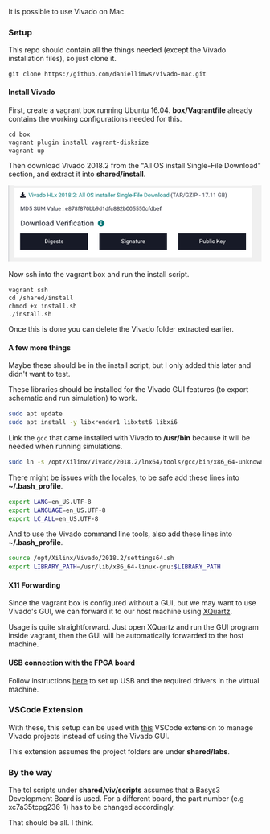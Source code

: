 It is possible to use Vivado on Mac. 

### Setup
This repo should contain all the things needed (except the Vivado installation files), so just clone it.

```
git clone https://github.com/daniellimws/vivado-mac.git
```

#### Install Vivado
First, create a vagrant box running Ubuntu 16.04. **box/Vagrantfile** already contains the working configurations needed for this.

```
cd box
vagrant plugin install vagrant-disksize
vagrant up
```

Then download Vivado 2018.2 from the "All OS install Single-File Download" section, and extract it into **shared/install**.

![vivado](screenshots/vivado-all.png)

Now ssh into the vagrant box and run the install script.

```
vagrant ssh
cd /shared/install
chmod +x install.sh
./install.sh
```

Once this is done you can delete the Vivado folder extracted earlier.

#### A few more things
Maybe these should be in the install script, but I only added this later and didn't want to test.

These libraries should be installed for the Vivado GUI features (to export schematic and run simulation) to work.

```sh
sudo apt update
sudo apt install -y libxrender1 libxtst6 libxi6 
```

Link the `gcc` that came installed with Vivado to **/usr/bin** because it will be needed when running simulations.

```sh
sudo ln -s /opt/Xilinx/Vivado/2018.2/lnx64/tools/gcc/bin/x86_64-unknown-linux-gnu-gcc /usr/bin/gcc
```

There might be issues with the locales, to be safe add these lines into **~/.bash_profile**.

```sh
export LANG=en_US.UTF-8
export LANGUAGE=en_US.UTF-8
export LC_ALL=en_US.UTF-8
```

And to use the Vivado command line tools, also add these lines into **~/.bash_profile**.

```sh
source /opt/Xilinx/Vivado/2018.2/settings64.sh
export LIBRARY_PATH=/usr/lib/x86_64-linux-gnu:$LIBRARY_PATH
```

#### X11 Forwarding
Since the vagrant box is configured without a GUI, but we may want to use Vivado's GUI, we can forward it to our host machine using [XQuartz](https://www.xquartz.org/).

Usage is quite straightforward. Just open XQuartz and run the GUI program inside vagrant, then the GUI will be automatically forwarded to the host machine.

#### USB connection with the FPGA board
Follow instructions [here](https://www.centennialsoftwaresolutions.com/post/connecting-vivado-to-digilent-s-usb-to-jtag-through-virtualbox) to set up USB and the required drivers in the virtual machine.

### VSCode Extension
With these, this setup can be used with [this](https://github.com/daniellimws/viv) VSCode extension to manage Vivado projects instead of using the Vivado GUI.

This extension assumes the project folders are under **shared/labs**.

### By the way
The tcl scripts under **shared/viv/scripts** assumes that a Basys3 Development Board is used. For a different board, the part number (e.g xc7a35tcpg236-1) has to be changed accordingly.

That should be all. I think.